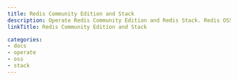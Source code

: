 ```yaml
---
title: Redis Community Edition and Stack
description: Operate Redis Community Edition and Redis Stack. Redis OSS was renamed Redis Community Edition (CE) with the v7.4 release.
linkTitle: Redis Community Edition and Stack

categories:
- docs
- operate
- oss
- stack
---
```



